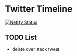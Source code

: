 # Twitter Timeline

[![Netlify Status](https://api.netlify.com/api/v1/badges/05c56ad8-83b2-4464-b624-e87c3cb2c02c/deploy-status)](https://app.netlify.com/sites/awesome-banach-757720/deploys)

## TODO List

- delete over stack tweet
